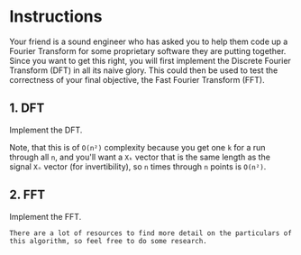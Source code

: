 # Instructions

Your friend is a sound engineer who has asked you to help them code up a Fourier Transform for some proprietary software they are putting together.
Since you want to get this right, you will first implement the Discrete Fourier Transform (DFT) in all its naive glory.
This could then be used to test the correctness of your final objective, the Fast Fourier Transform (FFT).

## 1. DFT

Implement the DFT.

Note, that this is of `O(n²)` complexity because you get one `k` for a run through all `n`, and you'll want a `Xₖ` vector that is the same length as the signal `Xₙ` vector (for invertibility), so `n` times through `n` points is `O(n²)`.

## 2. FFT

Implement the FFT.

~~~~exercism/note
There are a lot of resources to find more detail on the particulars of this algorithm, so feel free to do some research.
~~~~
